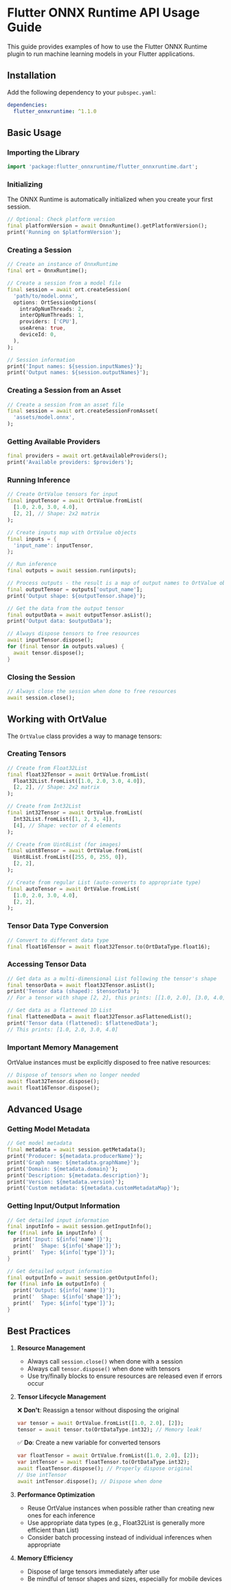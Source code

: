 # Flutter ONNX Runtime API Usage Guide

This guide provides examples of how to use the Flutter ONNX Runtime plugin to run machine learning models in your Flutter applications.

## Installation

Add the following dependency to your `pubspec.yaml`:

```yaml
dependencies:
  flutter_onnxruntime: ^1.1.0
```

## Basic Usage

### Importing the Library

```dart
import 'package:flutter_onnxruntime/flutter_onnxruntime.dart';
```

### Initializing

The ONNX Runtime is automatically initialized when you create your first session.

```dart
// Optional: Check platform version
final platformVersion = await OnnxRuntime().getPlatformVersion();
print('Running on $platformVersion');
```

### Creating a Session

```dart
// Create an instance of OnnxRuntime
final ort = OnnxRuntime();

// Create a session from a model file
final session = await ort.createSession(
  'path/to/model.onnx',
  options: OrtSessionOptions(
    intraOpNumThreads: 2,
    interOpNumThreads: 1,
    providers: ['CPU'],
    useArena: true,
    deviceId: 0,
  ),
);

// Session information
print('Input names: ${session.inputNames}');
print('Output names: ${session.outputNames}');
```

### Creating a Session from an Asset

```dart
// Create a session from an asset file
final session = await ort.createSessionFromAsset(
  'assets/model.onnx',
);
```

### Getting Available Providers

```dart
final providers = await ort.getAvailableProviders();
print('Available providers: $providers');
```

### Running Inference

```dart
// Create OrtValue tensors for input
final inputTensor = await OrtValue.fromList(
  [1.0, 2.0, 3.0, 4.0],
  [2, 2], // Shape: 2x2 matrix
);

// Create inputs map with OrtValue objects
final inputs = {
  'input_name': inputTensor,
};

// Run inference
final outputs = await session.run(inputs);

// Process outputs - the result is a map of output names to OrtValue objects
final outputTensor = outputs['output_name'];
print('Output shape: ${outputTensor.shape}');

// Get the data from the output tensor
final outputData = await outputTensor.asList();
print('Output data: $outputData');

// Always dispose tensors to free resources
await inputTensor.dispose();
for (final tensor in outputs.values) {
  await tensor.dispose();
}
```

### Closing the Session

```dart
// Always close the session when done to free resources
await session.close();
```

## Working with OrtValue

The `OrtValue` class provides a way to manage tensors:

### Creating Tensors

```dart
// Create from Float32List
final float32Tensor = await OrtValue.fromList(
  Float32List.fromList([1.0, 2.0, 3.0, 4.0]),
  [2, 2], // Shape: 2x2 matrix
);

// Create from Int32List
final int32Tensor = await OrtValue.fromList(
  Int32List.fromList([1, 2, 3, 4]),
  [4], // Shape: vector of 4 elements
);

// Create from Uint8List (for images)
final uint8Tensor = await OrtValue.fromList(
  Uint8List.fromList([255, 0, 255, 0]),
  [2, 2],
);

// Create from regular List (auto-converts to appropriate type)
final autoTensor = await OrtValue.fromList(
  [1.0, 2.0, 3.0, 4.0],
  [2, 2],
);
```

### Tensor Data Type Conversion

```dart
// Convert to different data type
final float16Tensor = await float32Tensor.to(OrtDataType.float16);
```

### Accessing Tensor Data

```dart
// Get data as a multi-dimensional List following the tensor's shape
final tensorData = await float32Tensor.asList();
print('Tensor data (shaped): $tensorData');
// For a tensor with shape [2, 2], this prints: [[1.0, 2.0], [3.0, 4.0]]

// Get data as a flattened 1D List
final flattenedData = await float32Tensor.asFlattenedList();
print('Tensor data (flattened): $flattenedData');
// This prints: [1.0, 2.0, 3.0, 4.0]
```

### Important Memory Management

OrtValue instances must be explicitly disposed to free native resources:

```dart
// Dispose of tensors when no longer needed
await float32Tensor.dispose();
await float16Tensor.dispose();
```

## Advanced Usage

### Getting Model Metadata

```dart
// Get model metadata
final metadata = await session.getMetadata();
print('Producer: ${metadata.producerName}');
print('Graph name: ${metadata.graphName}');
print('Domain: ${metadata.domain}');
print('Description: ${metadata.description}');
print('Version: ${metadata.version}');
print('Custom metadata: ${metadata.customMetadataMap}');
```

### Getting Input/Output Information

```dart
// Get detailed input information
final inputInfo = await session.getInputInfo();
for (final info in inputInfo) {
  print('Input: ${info['name']}');
  print('  Shape: ${info['shape']}');
  print('  Type: ${info['type']}');
}

// Get detailed output information
final outputInfo = await session.getOutputInfo();
for (final info in outputInfo) {
  print('Output: ${info['name']}');
  print('  Shape: ${info['shape']}');
  print('  Type: ${info['type']}');
}
```

## Best Practices

1. **Resource Management**
   - Always call `session.close()` when done with a session
   - Always call `tensor.dispose()` when done with tensors
   - Use try/finally blocks to ensure resources are released even if errors occur

2. **Tensor Lifecycle Management**
   
   ❌ **Don't**: Reassign a tensor without disposing the original
   ```dart
   var tensor = await OrtValue.fromList([1.0, 2.0], [2]);
   tensor = await tensor.to(OrtDataType.int32); // Memory leak!
   ```
   
   ✅ **Do**: Create a new variable for converted tensors
   ```dart
   var floatTensor = await OrtValue.fromList([1.0, 2.0], [2]);
   var intTensor = await floatTensor.to(OrtDataType.int32);
   await floatTensor.dispose(); // Properly dispose original
   // Use intTensor
   await intTensor.dispose(); // Dispose when done
   ```

3. **Performance Optimization**
   - Reuse OrtValue instances when possible rather than creating new ones for each inference
   - Use appropriate data types (e.g., Float32List is generally more efficient than List<double>)
   - Consider batch processing instead of individual inferences when appropriate

4. **Memory Efficiency**
   - Dispose of large tensors immediately after use
   - Be mindful of tensor shapes and sizes, especially for mobile devices 